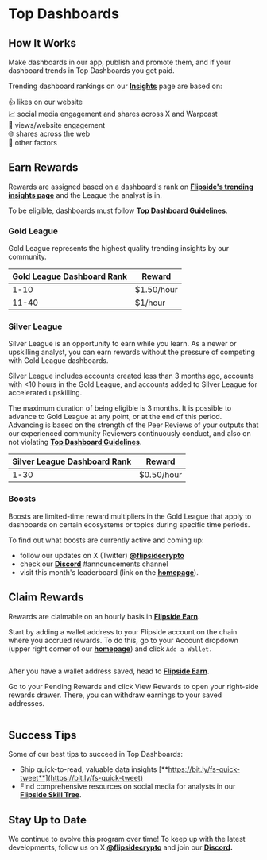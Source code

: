 # Top Dashboards

## How It Works

Make dashboards in our app, publish and promote them, and if your dashboard trends in Top Dashboards you get paid.

Trending dashboard rankings on our [**Insights**](https://flipsidecrypto.xyz/insights/dashboards) page are based on:

👍 likes on our website\
📈 social media engagement and shares across X and Warpcast\
👀 views/website engagement\
🌐 shares across the web\
🤫 other factors

## Earn Rewards

Rewards are assigned based on a dashboard's rank on [**Flipside's trending insights page**](https://flipsidecrypto.xyz/insights/dashboards) and the League the analyst is in.

To be eligible, dashboards must follow [**Top Dashboard Guidelines**](https://docs.flipsidecrypto.xyz/earn/analyst-rewards/top-dashboards/top-dashboard-guidelines).

### Gold League

Gold League represents the highest quality trending insights by our community.&#x20;

| Gold League Dashboard Rank | Reward     |
| -------------------------- | ---------- |
| 1-10                       | $1.50/hour |
| 11-40                      | $1/hour    |

### Silver League

Silver League is an opportunity to earn while you learn. As a newer or upskilling analyst, you can earn rewards without the pressure of competing with Gold League dashboards.&#x20;

Silver League includes accounts created less than 3 months ago, accounts with <10 hours in the Gold League, and accounts added to Silver League for accelerated upskilling.&#x20;

The maximum duration of being eligible is 3 months. It is possible to advance to Gold League at any point, or at the end of this period. Advancing is based on the strength of the Peer Reviews of your outputs that our experienced community Reviewers continuously conduct, and also on not violating [**Top Dashboard Guidelines**](https://docs.flipsidecrypto.xyz/earn/analyst-rewards/top-dashboards/top-dashboard-guidelines).

| Silver League Dashboard Rank | Reward     |
| ---------------------------- | ---------- |
| 1-30                         | $0.50/hour |

### Boosts

Boosts are limited-time reward multipliers in the Gold League that apply to dashboards on certain ecosystems or topics during specific time periods.&#x20;

To find out what boosts are currently active and coming up:&#x20;

* follow our updates on X (Twitter) [**@flipsidecrypto**](https://twitter.com/flipsidecrypto)
* check our [**Discord**](https://discord.gg/flipside) #announcements channel
* visit this month's leaderboard (link on the [**homepage**](https://flipsidecrypto.xyz/)).

## Claim Rewards

Rewards are claimable on an hourly basis in [**Flipside Earn**](../../../choose-your-flipside-plan/).&#x20;

Start by adding a wallet address to your Flipside account on the chain where you accrued rewards. To do this, go to your Account dropdown (upper right corner of our [**homepage**](https://flipsidecrypto.xyz/)) and click `Add a Wallet.`

<figure><img src="../../../.gitbook/assets/Screenshot 2024-06-27 at 4.31.37 PM.png" alt=""><figcaption></figcaption></figure>

After you have a wallet address saved, head to [**Flipside Earn**](../../../choose-your-flipside-plan/).&#x20;

Go to your Pending Rewards and click View Rewards to open your right-side rewards drawer. There, you can withdraw earnings to your saved addresses.

<figure><img src="../../../.gitbook/assets/Screenshot 2024-06-27 at 4.27.24 PM.png" alt=""><figcaption></figcaption></figure>

## Success Tips

Some of our best tips to succeed in Top Dashboards:

* Ship quick-to-read, valuable data insights [**https://bit.ly/fs-quick-tweet**](https://bit.ly/fs-quick-tweet)
* Find comprehensive resources on social media for analysts in our [**Flipside Skill Tree**](https://teamflipside.notion.site/Flipside-Crypto-Skill-Tree-07ba97789c8e4ffc96634369c5e684b6?p=33955bb351f84271a39ede0c6a0ea0e9\&pm=c).

## Stay Up to Date

We continue to evolve this program over time! To keep up with the latest developments, follow us on X [**@flipsidecrypto**](https://twitter.com/flipsidecrypto) and join our [**Discord**](https://discord.gg/flipside)**.**
